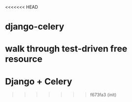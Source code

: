 <<<<<<< HEAD
# django-celery
walk through test-driven free resource
=======
# Django + Celery
>>>>>>> f673fa3 (init)

